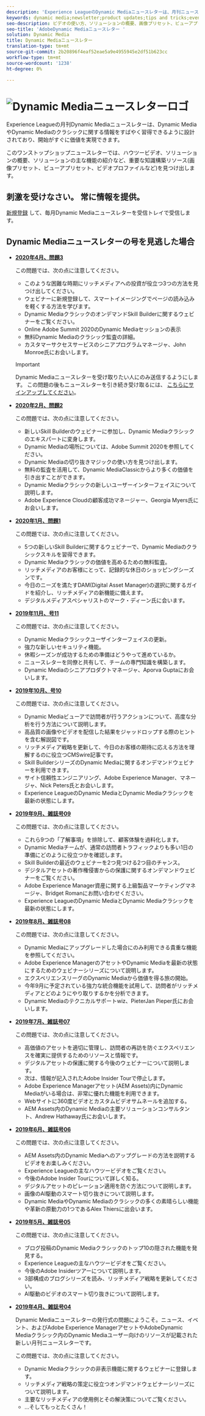 ```yaml
---
description: 'Experience LeagueのDynamic Mediaニュースレターは、月刊ニュースレターです。 Dynamic MediaやDynamic Mediaの使い勝手を改善し、開始が価値をすぐに実感できるように設計されています。 ビデオの使い方、ソリューションの概要、画像プリセット、ビューアプリセット、ビデオプロファイルなどの主な機能の紹介など、重要な知識構築リソースをこのワンストップショップニュースレターでご利用いただけます。 '
keywords: dynamic media;newsletter;product updates;tips and tricks;events;customer success;blog;blogs;images;videos;features;capabilities
seo-description: ビデオの使い方、ソリューションの概要、画像プリセット、ビューアプリセット、ビデオプロファイルなどの主な機能の紹介など、ナレッジビルディングリソースは、このワンストップショップニュースレターで入手できます。
seo-title: 'AdobeDynamic Mediaニュースレター '
solution: Dynamic Media
title: Dynamic Mediaニュースレター
translation-type: tm+mt
source-git-commit: 2b20896f4eaf52eae5a9e4955945e2df51b623cc
workflow-type: tm+mt
source-wordcount: '1238'
ht-degree: 0%

---
```



# ![Dynamic Mediaニュースレターロゴ](/help/assets/dynamic-media-newsletter-logo.png)

Experience Leagueの月刊Dynamic Mediaニュースレターは、Dynamic MediaやDynamic Mediaのクラシックに関する情報をすばやく習得できるように設計されており、開始がすぐに価値を実現できます。

このワンストップショップニュースレターでは、ハウツービデオ、ソリューションの概要、ソリューションの主な機能の紹介など、重要な知識構築リソース(画像プリセット、ビューアプリセット、ビデオプロファイルなど)を見つけ出します。

## 刺激を受けなさい。 常に情報を提供。

[新規登録](https://www.adobe.com/subscription/dynamic-media-newsletter.html) して、毎月Dynamic Mediaニュースレターを受信トレイで受信します。

## Dynamic Mediaニュースレターの号を見逃した場合

<!-- * **[May 2020, Issue 4](https://expleague.azureedge.net/assets/aem/Experience-Insider-vol.31.html)**

    In this issue:

    * What business continuity means in uncertain times.
    * Key takeaways from the first all-digital Adobe Summit.
    * Must-watch Experience Manager breakout sessions.
    * Summit customer spotlight: Under Armour.
    * Never miss an Experience Insider webinar.
    * Public sector spotlight: The urgent need for digital enrollment.
    * Look what’s new in Experience Manager Innovation.
    * Build your Experience Manager skills *live* with the Adobe pros.
    * Connect with the Adobe Experience Manager Community.
    * Fast-track your Adobe expertise with Adobe Experience League. -->

* **[2020年4月、問題3](http://amc-mkt-prod1-t.adobe-campaign.com/rest/head/mirrorPage/@DRPFipWV_3bgH_oxl1monOhd4auNDxFVTBWB-uKB6lM_BixlVqja2E5Ml7DbtOy6pARL78LPxljqgxEEAr7RBsRp8WOyn-Zw6hQ8MNoFn9i9WMXm.html)**

   この問題では、次の点に注意してください。

   * このような困難な時期にリッチメディアへの投資が役立つ3つの方法を見つけ出してください。
   * ウェビナーに新規登録して、スマートイメージングでページの読み込みを軽くする方法を学びます。
   * Dynamic MediaクラシックのオンデマンドSkill Builderに関するウェビナーをご覧ください。
   * Online Adobe Summit 2020のDynamic Mediaセッションの表示
   * 無料Dynamic Mediaのクラシック監査の詳細。
   * カスタマーサクセスサービスのシニアプログラムマネージャ、John Monroe氏にお会いします。
   >[!IMPORTANT]
   >
   >Dynamic Mediaニュースレターを受け取りたい人にのみ送信するようにします。 この問題の後もニュースレターを引き続き受け取るには、 [こちらにサインアップしてください](https://nam04.safelinks.protection.outlook.com/?url=http%3A%2F%2Ft.messages.adobe.com%2Fr%2F%3Fid%3Dha6c66e%2C266d7ba%2C26edbee&amp;data=02%7C01%7Crbrough%40adobe.com%7Ce0ec0f8dde0f4eb03d9c08d7e2173fd3%7Cfa7b1b5a7b34438794aed2c178decee1%7C0%7C0%7C637226461801398160&amp;sdata=3c1oREsqy%2FeDPKC3dd4IO9dXomQ1XbokaBAYQl8obrk%3D&amp;reserved=0)。

* **[2020年2月、問題2](http://amc-mkt-prod1-t.adobe-campaign.com/rest/head/mirrorPage/@5lYjerUalNCDQd6ABlMufSyP3GqbFDn747uBiom3-3_efxsaEjuw8LNhJxrs89ft1vcsQzjvxTGMo55w-4k0YyBVGiL6m5AWSe9I7H7wIXKT0Efz.html)**

   この問題では、次の点に注意してください。

   * 新しいSkill Builderのウェビナーに参加し、Dynamic Mediaクラシックのエキスパートに変身します。
   * Dynamic Mediaの場所については、Adobe Summit 2020を参照してください。
   * Dynamic Mediaの切り抜きマジックの使い方を見つけ出します。
   * 無料の監査を活用して、Dynamic MediaClassicからより多くの価値を引き出すことができます。
   * Dynamic Mediaクラシックの新しいユーザーインターフェイスについて説明します。
   * Adobe Experience Cloudの顧客成功マネージャー、Georgia Myers氏にお会いします。

* **[2020年1月、問題1](http://amc-mkt-prod1-t.adobe-campaign.com/rest/head/mirrorPage/@NpvOA7LHuVbd-W1B5pENdSLNFZ4L4ZeEkA_bVd4reX31KUOs3uaPFEuEx2mWz-3oNkVBcY5fdimoW3RM-SzTt6QXI4l1Rd2mEwrYsWp7C1LnUMVp.html)**

   この問題では、次の点に注意してください。

   * 5つの新しいSkill Builderに関するウェビナーで、Dynamic Mediaのクラシックスキルを習得できます。
   * Dynamic Mediaクラシックの価値を高めるための無料監査。
   * リッチメディアのお客様にとって、記録的な休日のショッピングシーズンです。
   * 今日のニーズを満たすDAM(Digital Asset Manager)の選択に関するガイドを紹介し、リッチメディアの新機能に備えます。
   * デジタルメディアスペシャリストのマーク・ディーン氏に会います。

* **[2019年11月、号11](https://expleague.azureedge.net/assets/dynamic-media/Dynamic_Media_Newsletter_11_2019_Nov.html)**

   この問題では、次の点に注意してください。

   * Dynamic Mediaクラシックユーザインターフェイスの更新。
   * 強力な新しいセキュリティ機能。
   * 休暇シーズンが成功するための準備はどうやって進めているか。
   * ニュースレターを同僚と共有して、チームの専門知識を構築します。
   * Dynamic Mediaのシニアプロダクトマネージャ、Aporva Guptaにお会いします。

* **[2019年10月、号10](https://expleague.azureedge.net/assets/dynamic-media/Dynamic_Media_Newsletter_10_2019_Oct.html)**

   この問題では、次の点に注意してください。

   * Dynamic Mediaビューアで訪問者が行うアクションについて、高度な分析を行う方法について説明します。
   * 高品質の画像やビデオを配信した結果をジャッドロップする際のヒントを含む解説図です。
   * リッチメディア戦略を更新して、今日のお客様の期待に応える方法を理解するのに役立つCMSwire記事です。
   * Skill BuilderシリーズのDynamic Mediaに関するオンデマンドウェビナーを利用できます。
   * サイト信頼性エンジニアリング、Adobe Experience Manager、マネージャ、Nick Peters氏とお会いします。
   * Experience LeagueのDynamic MediaとDynamic Mediaクラシックを最新の状態にします。

* **[2019年9月、雑誌号09](https://expleague.azureedge.net/assets/dynamic-media/Dynamic_Media_Newsletter_09_2019_Sept.html)**

   この問題では、次の点に注意してください。

   * これら9つの「了解事項」を排除して、顧客体験を過料化します。
   * Dynamic Mediaチームが、通常の訪問者トラフィックよりも多い1日の準備にどのように役立つかを確認します。
   * Skill Builderの最近のウェビナーを2つ見つける2つ目のチャンス。
   * デジタルアセットの著作権侵害からの保護に関するオンデマンドウェビナーをご覧ください。
   * Adobe Experience Manager資産に関する上級製品マーケティングマネージャ、Bridget Romanにお問い合わせください。
   * Experience LeagueのDynamic MediaとDynamic Mediaクラシックを最新の状態にします。


* **[2019年8月、雑誌号08](https://expleague.azureedge.net/assets/dynamic-media/Dynamic_Media_Newsletter_08_2019_Aug.html)**

   この問題では、次の点に注意してください。

   * Dynamic Mediaにアップグレードした場合にのみ利用できる貴重な機能を参照してください。
   * Adobe Experience ManagerのアセットやDynamic Mediaを最新の状態にするためのウェビナーシリーズについて説明します。
   * エクスペリエンスリーグのDynamic Mediaから価値を得る旅の開始。
   * 今年9月に予定されている強力な統合機能を試用して、訪問者がリッチメディアとどのようにやり取りするかを分析できます。
   * Dynamic Mediaのテクニカルサポートwiz、PieterJan Pieper氏にお会いします。


* **[2019年7月、雑誌号07](https://expleague.azureedge.net/assets/dynamic-media/Dynamic_Media_Newsletter_07_2019_July.html)**

   この問題では、次の点に注意してください。

   * 高価値のアセットを適切に管理し、訪問者の再訪を防ぐエクスペリエンスを確実に提供するためのリソースと情報です。
   * デジタルアセットの保護に関する今後のウェビナーについて説明します。
   * 次は、情報が記入されたAdobe Insider Tourで停止します。
   * Adobe Experience Managerアセット(AEM Assets)内にDynamic Mediaがいる場合は、非常に優れた機能を利用できます。
   * Webサイトに360度ビデオとカスタムビデオサムネールを追加する。
   * AEM Assets内のDynamic Mediaの主要ソリューションコンサルタント、Andrew Hathaway氏にお会いします。

* **[2019年6月、雑誌号06](https://expleague.azureedge.net/assets/dynamic-media/Dynamic_Media_Newsletter_06_2019_June.html)**

   この問題では、次の点に注意してください。

   * AEM Assets内のDynamic Mediaへのアップグレードの方法を説明するビデオをお楽しみください。
   * Experience Leagueの主なハウツービデオをご覧ください。
   * 今後のAdobe Insider Tourについて詳しく知る。
   * デジタルアセットのピレーション適用を防ぐ方法について説明します。
   * 画像のAI駆動のスマート切り抜きについて説明します。
   * Dynamic MediaやDynamic Mediaのクラシックの多くの素晴らしい機能や革新の原動力の1つであるAlex Thiersに出会います。

* **[2019年5月、雑誌号05](https://expleague.azureedge.net/assets/dynamic-media/Dynamic_Media_Newsletter_05_2019_May.html)**

   この問題では、次の点に注意してください。

   * ブログ投稿のDynamic Mediaクラシックのトップ10の隠された機能を発見する。
   * Experience Leagueの主なハウツービデオをご覧ください。
   * 今後のAdobe Insiderツアーについて説明します。
   * 3部構成のブログシリーズを読み、リッチメディア戦略を更新してください。
   * AI駆動のビデオのスマート切り抜きについて説明します。

* **[2019年4月、雑誌号04](https://expleague.azureedge.net/assets/dynamic-media/Dynamic_Media_Newsletter_04_2019_April.html)**

   Dynamic Mediaニュースレターの発行式の問題にようこそ。ニュース、イベント、およびAdobe Experience ManagerアセットやAdobeDynamic Mediaクラシック内のDynamic Mediaユーザー向けのリソースが記載された新しい月刊ニュースレターです。

   この問題では、次の点に注意してください。
   * Dynamic Mediaクラシックの非表示機能に関するウェビナーに登録します。
   * リッチメディア戦略の策定に役立つオンデマンドウェビナーシリーズについて説明します。
   * 主要なリッチメディアの使用例とその解決策についてご覧ください。
   * ...そしてもっとたくさん！